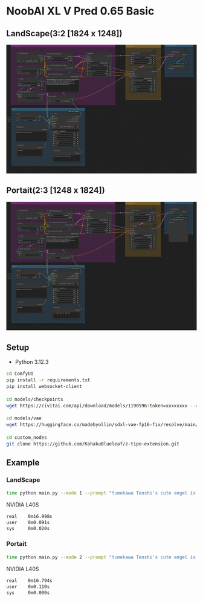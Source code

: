 # NoobAI XL V Pred 0.65 Basic

## LandScape(3:2 [1824 x 1248])
![image](./landscape/workflow.png)

## Portait(2:3 [1248 x 1824])
![image](./portait/workflow.png)

## Setup
- Python 3.12.3
```bash
cd ComfyUI
pip install -r requirements.txt
pip install websocket-client

cd models/checkpoints
wget https://civitai.com/api/download/models/1190596?token=xxxxxxxx --content-disposition

cd models/vae
wget https://huggingface.co/madebyollin/sdxl-vae-fp16-fix/resolve/main/sdxl_vae.safetensors

cd custom_nodes
git clone https://github.com/KohakuBlueleaf/z-tipo-extension.git
```

## Example
### LandScape
```bash
time python main.py --mode 1 --prompt "Yumekawa Tenshi's cute angel is flying in the winter sky" --save_path "./test.png"
```
NVIDIA L40S
```
real    0m16.998s
user    0m0.091s
sys     0m0.020s
```

### Portait
```bash
time python main.py --mode 2 --prompt "Yumekawa Tenshi's cute angel is flying in the winter sky" --save_path "./test.png"
```
NVIDIA L40S
```
real    0m16.794s
user    0m0.110s
sys     0m0.000s
```



